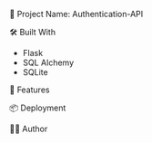 📘 Project Name: Authentication-API 

🛠️ Built With
- Flask
- SQL Alchemy
- SQLite

🚀 Features

📦 Deployment

👨‍💻 Author
